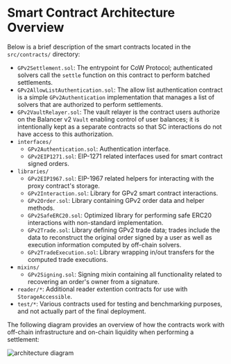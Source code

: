 # Smart Contract Architecture Overview

Below is a brief description of the smart contracts located in the `src/contracts/` directory:

- `GPv2Settlement.sol`: The entrypoint for CoW Protocol; authenticated solvers call the `settle` function on this contract to perform batched settlements.
- `GPv2AllowListAuthentication.sol`: The allow list authentication contract is a simple `GPv2Authentication` implementation that manages a list of solvers that are authorized to perform settlements.
- `GPv2VaultRelayer.sol`: The vault relayer is the contract users authorize on the Balancer v2 `Vault` enabling control of user balances; it is intentionally kept as a separate contracts so that SC interactions do not have access to this authorization.
- `interfaces/`
  - `GPv2Authentication.sol`: Authentication interface.
  - `GPv2EIP1271.sol`: EIP-1271 related interfaces used for smart contract signed orders.
- `libraries/`
  - `GPv2EIP1967.sol`: EIP-1967 related helpers for interacting with the proxy contract's storage.
  - `GPv2Interaction.sol`: Library for GPv2 smart contract interactions.
  - `GPv2Order.sol`: Library containing GPv2 order data and helper methods.
  - `GPv2SafeERC20.sol`: Optimized library for performing safe ERC20 interactions with non-standard implementation.
  - `GPv2Trade.sol`: Library defining GPv2 trade data; trades include the data to reconstruct the original order signed by a user as well as execution information computed by off-chain solvers.
  - `GPv2TradeExecution.sol`: Library wrapping in/out transfers for the computed trade executions.
- `mixins/`
  - `GPv2Signing.sol`: Signing mixin containing all functionality related to recovering an order's owner from a signature.
- `reader/*`: Additional reader extention contracts for use with `StorageAccessible`.
- `test/*`: Various contracts used for testing and benchmarking purposes, and not actually part of the final deployment.

The following diagram provides an overview of how the contracts work with off-chain infrastructure and on-chain liquidity when performing a settlement:

![architecture diagram](images/architecture.png)
